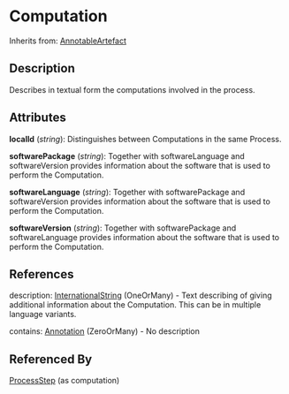 
# Computation

Inherits from: [AnnotableArtefact](../Base/AnnotableArtefact.md)



## Description

Describes in textual form the computations involved in the process.


## Attributes

**localId** (*string*): Distinguishes between Computations in the same Process.

**softwarePackage** (*string*): Together with softwareLanguage and softwareVersion provides information about the software that is used to perform the Computation.

**softwareLanguage** (*string*): Together with softwarePackage and softwareVersion provides information about the software that is used to perform the Computation.

**softwareVersion** (*string*): Together with softwarePackage and softwareLanguage provides information about the software that is used to perform the Computation.



## References

description: [InternationalString](../Base/InternationalString.md) (OneOrMany) - Text describing of giving additional information about the Computation. This can be in multiple language variants.

contains: [Annotation](../Base/Annotation.md) (ZeroOrMany) - No description



## Referenced By

[ProcessStep](ProcessStep.md) (as computation)


